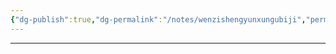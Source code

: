 ```yaml
---
{"dg-publish":true,"dg-permalink":"/notes/wenzishengyunxungubiji","permalink":"/notes/wenzishengyunxungubiji/","created":"2024-12-12T15:11:53.522+08:00","updated":"2025-03-02T19:45:47.908+08:00"}
---
```


****
